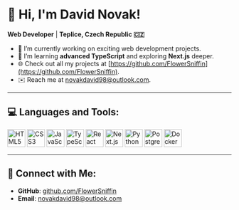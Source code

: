 # 👋 Hi, I'm David Novak!

**Web Developer** | **Teplice, Czech Republic 🇨🇿**

- 🔨 I’m currently working on exciting web development projects.  
- 🌱 I’m learning **advanced TypeScript** and exploring **Next.js** deeper.  
- 🌐 Check out all my projects at [https://github.com/FlowerSniffin](https://github.com/FlowerSniffin).  
- ✉️ Reach me at [novakdavid98@outlook.com](mailto:novakdavid98@outlook.com).  

---

## 💻 Languages and Tools:
<p align="left">
  <img src="https://cdn.jsdelivr.net/gh/devicons/devicon/icons/html5/html5-original.svg" alt="HTML5" width="40" height="40"/>
  <img src="https://cdn.jsdelivr.net/gh/devicons/devicon/icons/css3/css3-original.svg" alt="CSS3" width="40" height="40"/>
  <img src="https://cdn.jsdelivr.net/gh/devicons/devicon/icons/javascript/javascript-original.svg" alt="JavaScript" width="40" height="40"/>
  <img src="https://cdn.jsdelivr.net/gh/devicons/devicon/icons/typescript/typescript-original.svg" alt="TypeScript" width="40" height="40"/>
  <img src="https://cdn.jsdelivr.net/gh/devicons/devicon/icons/react/react-original.svg" alt="React" width="40" height="40"/>
  <img src="https://cdn.jsdelivr.net/gh/devicons/devicon/icons/nextjs/nextjs-original-wordmark.svg" alt="Next.js" width="40" height="40"/>
  <img src="https://cdn.jsdelivr.net/gh/devicons/devicon/icons/python/python-original.svg" alt="Python" width="40" height="40"/>
  <img src="https://cdn.jsdelivr.net/gh/devicons/devicon/icons/postgresql/postgresql-original.svg" alt="PostgreSQL" width="40" height="40"/>
  <img src="https://cdn.jsdelivr.net/gh/devicons/devicon/icons/docker/docker-original.svg" alt="Docker" width="40" height="40"/>
</p>

---

## 🔗 Connect with Me:
- **GitHub**: [github.com/FlowerSniffin](https://github.com/FlowerSniffin)  
- **Email**: [novakdavid98@outlook.com](mailto:novakdavid98@outlook.com)
